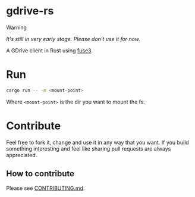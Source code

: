 # gdrive-rs

> [!WARNING]  
> *It's still in very early stage. Please don't use it for now.*

A GDrive client in Rust using [fuse3](https://github.com/Sherlock-Holo/fuse3).

# Run

```bash
cargo run -- -m <mount-point>
```

Where `<mount-point>` is the dir you want to mount the fs.

# Contribute

Feel free to fork it, change and use it in any way that you want.
If you build something interesting and feel like sharing pull requests are always appreciated.

## How to contribute

Please see [CONTRIBUTING.md](CONTRIBUTING.md).
